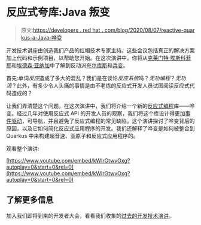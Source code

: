 # 反应式夸库:Java 叛变

> 原文:[https://developers . red hat . com/blog/2020/08/07/reactive-quar kus-a-Java-哗变](https://developers.redhat.com/blog/2020/08/07/reactive-quarkus-a-java-mutiny)

开发技术讲座由创造我们产品的红帽技术专家主持。这些会议包括真正的解决方案加上代码和示例项目，以帮助您开始。在这次演讲中，你将从[克莱门特·埃斯科菲耶](https://developers.redhat.com/blog/author/cescoffier/)和[埃德森·亚纳加](https://developers.redhat.com/blog/author/yanaga/)中了解到反动派[夸尔库斯](https://developers.redhat.com/topics/quarkus/)和[兵变](https://developers.redhat.com/blog/2020/06/04/the-road-to-quarkus-ga-completing-the-first-supported-kubernetes-native-java-stack/)。

首先:单词*反应*造成了多大的混乱？我们是在谈论*反应系统*吗？*无功编程*？*无功流*？此外，有多少令人头痛的事情是由不老练的反应式开发人员试图阅读反应式代码造成的？

让我们弄清楚这个问题。在这次演讲中，我们将介绍一个新的[反应式编程](https://en.wikipedia.org/wiki/Reactive_programming)库——哗变。经过几年对使用反应式 API 的开发人员的观察，我们将这个库设计得更加[事件驱动](https://developers.redhat.com/topics/event-driven/)，可导航，并且避免了反应式编程的常见缺陷。这个演讲探讨了哗变背后的原因，以及它如何简化反应式应用程序的开发。我们还解释了哗变是如何被整合到 Quarkus 中来构建超音速、亚原子和反应式应用程序的。

观看整个演讲:

[https://www.youtube.com/embed/kWlrGtwvOxg?autoplay=0&start=0&rel=0](https://www.youtube.com/embed/kWlrGtwvOxg?autoplay=0&start=0&rel=0)

## 了解更多信息

加入我们即将到来的开发者大会，看看我们收集的[过去的开发技术演讲](https://developers.redhat.com/devnation/?page=0)。